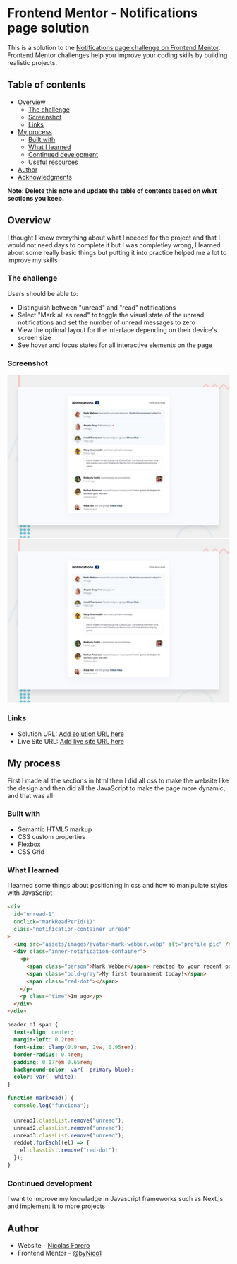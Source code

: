 # Frontend Mentor - Notifications page solution

This is a solution to the [Notifications page challenge on Frontend Mentor](https://www.frontendmentor.io/challenges/notifications-page-DqK5QAmKbC). Frontend Mentor challenges help you improve your coding skills by building realistic projects.

## Table of contents

- [Overview](#overview)
  - [The challenge](#the-challenge)
  - [Screenshot](#screenshot)
  - [Links](#links)
- [My process](#my-process)
  - [Built with](#built-with)
  - [What I learned](#what-i-learned)
  - [Continued development](#continued-development)
  - [Useful resources](#useful-resources)
- [Author](#author)
- [Acknowledgments](#acknowledgments)

**Note: Delete this note and update the table of contents based on what sections you keep.**

## Overview

I thought I knew everything about what I needed for the project and that I would not need days to complete it
but I was completley wrong, I learned about some really basic things but putting it into practice helped me a lot
to improve my skills

### The challenge

Users should be able to:

- Distinguish between "unread" and "read" notifications
- Select "Mark all as read" to toggle the visual state of the unread notifications and set the number of unread messages to zero
- View the optimal layout for the interface depending on their device's screen size
- See hover and focus states for all interactive elements on the page

### Screenshot

![Design preview for the Notifications page coding challenge](./design/desktop-preview.jpg)
![This is my solution](./design/desktop-preview.jpg)

### Links

- Solution URL: [Add solution URL here](https://github.com/byNico1/notifications-page)
- Live Site URL: [Add live site URL here](https://bynico1.github.io/notifications-page/)

## My process

First I made all the sections in html then I did all css to make the website like the design and then did all the JavaScript to make the page more dynamic, and that was all

### Built with

- Semantic HTML5 markup
- CSS custom properties
- Flexbox
- CSS Grid

### What I learned

I learned some things about positioning in css and how to manipulate styles with JavaScript

```html
<div
  id="unread-1"
  onclick="markReadPerId(1)"
  class="notification-container unread"
>
  <img src="assets/images/avatar-mark-webber.webp" alt="profile pic" />
  <div class="inner-notification-container">
    <p>
      <span class="person">Mark Webber</span> reacted to your recent post
      <span class="bold-gray">My first tournament today!</span>
      <span class="red-dot"></span>
    </p>
    <p class="time">1m ago</p>
  </div>
</div>
```

```css
header h1 span {
  text-align: center;
  margin-left: 0.2rem;
  font-size: clamp(0.9rem, 2vw, 0.95rem);
  border-radius: 0.4rem;
  padding: 0.17rem 0.65rem;
  background-color: var(--primary-blue);
  color: var(--white);
}
```

```js
function markRead() {
  console.log("funciona");

  unread1.classList.remove("unread");
  unread2.classList.remove("unread");
  unread3.classList.remove("unread");
  reddot.forEach((el) => {
    el.classList.remove("red-dot");
  });
}
```

### Continued development

I want to improve my knowladge in Javascript frameworks such as Next.js and implement it to more projects

## Author

- Website - [Nicolas Forero](https://bynico1.github.io/notifications-page/)
- Frontend Mentor - [@byNico1](https://www.frontendmentor.io/profile/byNico1)

